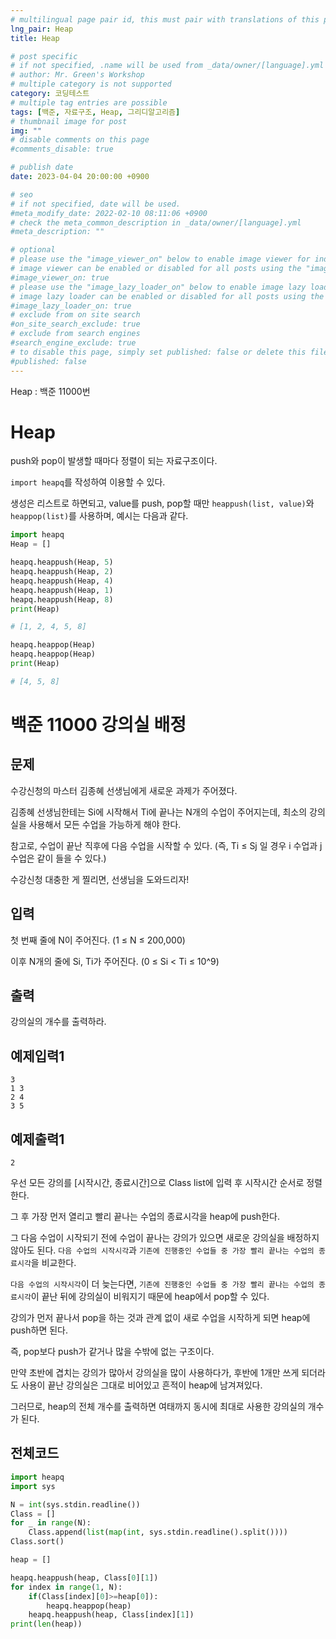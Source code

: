 ```yaml
---
# multilingual page pair id, this must pair with translations of this page. (This name must be unique)
lng_pair: Heap
title: Heap

# post specific
# if not specified, .name will be used from _data/owner/[language].yml
# author: Mr. Green's Workshop
# multiple category is not supported
category: 코딩테스트
# multiple tag entries are possible
tags: [백준, 자료구조, Heap, 그리디알고리즘]
# thumbnail image for post
img: ""
# disable comments on this page
#comments_disable: true

# publish date
date: 2023-04-04 20:00:00 +0900

# seo
# if not specified, date will be used.
#meta_modify_date: 2022-02-10 08:11:06 +0900
# check the meta_common_description in _data/owner/[language].yml
#meta_description: ""

# optional
# please use the "image_viewer_on" below to enable image viewer for individual pages or posts (_posts/ or [language]/_posts folders).
# image viewer can be enabled or disabled for all posts using the "image_viewer_posts: true" setting in _data/conf/main.yml.
#image_viewer_on: true
# please use the "image_lazy_loader_on" below to enable image lazy loader for individual pages or posts (_posts/ or [language]/_posts folders).
# image lazy loader can be enabled or disabled for all posts using the "image_lazy_loader_posts: true" setting in _data/conf/main.yml.
#image_lazy_loader_on: true
# exclude from on site search
#on_site_search_exclude: true
# exclude from search engines
#search_engine_exclude: true
# to disable this page, simply set published: false or delete this file
#published: false
---
```


<!-- outline-start -->

Heap : 백준 11000번

<!-- outline-end -->

# Heap
push와 pop이 발생할 때마다 정렬이 되는 자료구조이다.

`import heapq`를 작성하여 이용할 수 있다. 

생성은 리스트로 하면되고, value를 push, pop할 때만 `heappush(list, value)`와 `heappop(list)`를 사용하며, 예시는 다음과 같다.
```python
import heapq
Heap = []

heapq.heappush(Heap, 5)
heapq.heappush(Heap, 2)
heapq.heappush(Heap, 4)
heapq.heappush(Heap, 1)
heapq.heappush(Heap, 8)
print(Heap)

# [1, 2, 4, 5, 8]

heapq.heappop(Heap)
heapq.heappop(Heap)
print(Heap)

# [4, 5, 8]
```
# 백준 11000 강의실 배정
## 문제
수강신청의 마스터 김종혜 선생님에게 새로운 과제가 주어졌다. 

김종혜 선생님한테는 Si에 시작해서 Ti에 끝나는 N개의 수업이 주어지는데, 최소의 강의실을 사용해서 모든 수업을 가능하게 해야 한다. 

참고로, 수업이 끝난 직후에 다음 수업을 시작할 수 있다. (즉, Ti ≤ Sj 일 경우 i 수업과 j 수업은 같이 들을 수 있다.)

수강신청 대충한 게 찔리면, 선생님을 도와드리자!
## 입력
첫 번째 줄에 N이 주어진다. (1 ≤ N ≤ 200,000)

이후 N개의 줄에 Si, Ti가 주어진다. (0 ≤ Si < Ti ≤ 10^9)
## 출력
강의실의 개수를 출력하라.
## 예제입력1
```
3
1 3
2 4
3 5
```
## 예제출력1
```
2
```
우선 모든 강의를 [시작시간, 종료시간]으로 Class list에 입력 후 시작시간 순서로 정렬한다.

그 후 가장 먼저 열리고 빨리 끝나는 수업의 종료시각을 heap에 push한다.

그 다음 수업이 시작되기 전에 수업이 끝나는 강의가 있으면 새로운 강의실을 배정하지 않아도 된다.
`다음 수업의 시작시각`과 `기존에 진행중인 수업들 중 가장 빨리 끝나는 수업의 종료시각`을 비교한다. 

`다음 수업의 시작시각`이 더 늦는다면, `기존에 진행중인 수업들 중 가장 빨리 끝나는 수업의 종료시각`이 끝난 뒤에 강의실이 비워지기 때문에 heap에서 pop할 수 있다.

강의가 먼저 끝나서 pop을 하는 것과 관계 없이 새로 수업을 시작하게 되면 heap에 push하면 된다.

즉, pop보다 push가 같거나 많을 수밖에 없는 구조이다. 

만약 초반에 겹치는 강의가 많아서 강의실을 많이 사용하다가, 후반에 1개만 쓰게 되더라도 사용이 끝난 강의실은 그대로 비어있고 흔적이 heap에 남겨져있다.

그러므로, heap의 전체 개수를 출력하면 여태까지 동시에 최대로 사용한 강의실의 개수가 된다.


## 전체코드
```python
import heapq
import sys

N = int(sys.stdin.readline())
Class = []
for _ in range(N):
    Class.append(list(map(int, sys.stdin.readline().split())))
Class.sort()

heap = []

heapq.heappush(heap, Class[0][1])
for index in range(1, N):
    if(Class[index][0]>=heap[0]):
        heapq.heappop(heap)
    heapq.heappush(heap, Class[index][1])
print(len(heap))
```